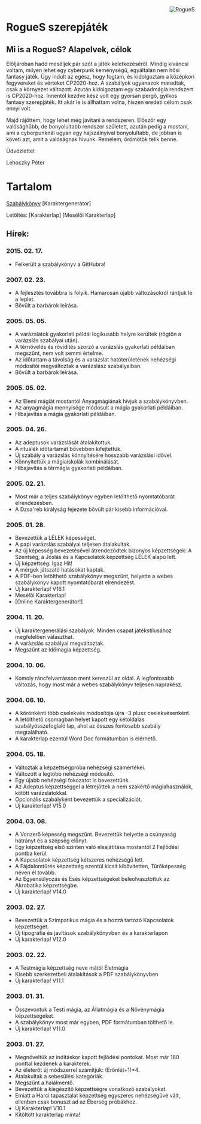 <img src="/kepek/rs.jpg" alt="RogueS"  align="right">

# RogueS szerepjáték

## Mi is a RogueS? Alapelvek, célok

Elöljáróban hadd meséljek pár szót a játék keletkezéséről. Mindig kíváncsi voltam, milyen lehet egy cyberpunk keménységű, egyáltalán nem hősi fantasy játék. Úgy indult az egész, hogy fogtam, és kidolgoztam a középkori fegyvereket és vérteket CP2020-hoz. A szabályok ugyanazok maradtak, csak a környezet változott. Azután kidolgoztam egy szabadmágia rendszert is CP2020-hoz. Innentől kezdve kész volt egy gyorsan pergő, gyilkos fantasy szerepjáték. Itt akár le is állhattam volna, hiszen eredeti célom csak ennyi volt.

Majd rájöttem, hogy lehet még javítani a rendszeren. Először egy valósághűbb, de bonyolultabb rendszer született, azután pedig a mostani, ami a cyberpunknál ugyan egy hajszálnyival bonyolultabb, de jobban is követi azt, amit a valóságnak hívunk. Remélem, örömötök telik benne.

Üdvözlettel:

Lehoczky Péter

# Tartalom
[Szabálykönyv](TOC.md)
[Karaktergenerátor]

Letöltés: 
[Karakterlap]
[Mesélői Karakterlap]

## Hírek:

### 2015. 02. 17.
- Felkerült a szabálykönyv a GitHubra!

### 2007. 02. 23. 

- A fejlesztés továbbra is folyik. Hamarosan újabb változásokról rántjuk le a leplet. 
- Bővült a barbárok leírása. 

### 2005. 05. 05. 

- A varázslatok gyakorlati példái logikusabb helyre kerültek (rögtön a varázslás szabályai után). 
- A térnövelés és rövidítés szorzó a varázslás gyakorlati példáiban megszűnt, nem volt semmi értelme. 
- Az időtartam a távolság és a varázslat hatóterületének nehézségi módosítói megváltoztak a varázslász szabályaiban. 
- Bővült a barbárok leírása. 

### 2005. 05. 02. 

- Az Elemi mágiát mostantól Anyagmágiának hívjuk a szabálykönyvben. 
- Az anyagmágia mennyisége módosult a mágia gyakorlati példáiban. 
- Hibajavítás a mágia gyakorlati példáiban. 

### 2005. 04. 26. 

- Az adeptusok varázslását átalakítottuk. 
- A rituálék időtartamát bővebben kifejtettük. 
- Új szabály a varázslás könnyítésére hosszabb varázslási idővel. 
- Könnyítettük a mágiaiskolák kombinálását. 
- Hibajavítás a térmágia gyakorlati példáiban. 

### 2005. 02. 21. 

- Most már a teljes szabálykönyv egyben letölthető nyomtatóbarát elrendezésben. 
- A Dzsa'reb királyság fejezete bővült pár kisebb információval. 

### 2005. 01. 28. 

- Bevezettük a LÉLEK képességet. 
- A papi varázslás szabályai teljesen átalakultak. 
- Az új képesség bevezetésével átrendeződtek bizonyos képzettségek: A Szentség, a Jóslás és a Kapcsolatok képzettség LÉLEK alapú lett. 
- Új képzettség: Igaz Hit! 
- A mérgek játszató hatásokat kaptak. 
- A PDF-ben letölthető szabálykönyv megszűnt, helyette a webes szabálykönyv kapott nyomtatóbarát elrendezést. 
- Új karakterlap! V16.1 
- Mesélői Karakterlap! 
- [Online Karaktergenerátor!]

### 2004. 11. 20. 

- Új karaktergenerálási szabályok. Minden csapat játékstílusához megfelelően választhat. 
- A varázslás szabályai megváltoztak. 
- Megszűnt az Időmagia képzettség. 

### 2004. 10. 06. 

- Komoly ráncfelvarrásson ment kereszül az oldal. A legfontosabb változás, hogy most már a webes szabálykönyv teljesen naprakész. 

### 2004. 06. 10. 

- A körönkénti több cselekvés módosítója újra -3 plusz cselekvésenként. 
- A letölthető csomagban helyet kapott egy kétoldalas szabályösszefoglaló lap, ahol az összes fontosabb szabály megtalálható. 
- A karakterlap ezentúl Word Doc formátumban is elérhető. 

### 2004. 05. 18. 

- Változtak a képzettségpróba nehézségi számértékei. 
- Változott a legtöbb nehézségi módosító. 
- Egy újabb nehézségi fokozatot is bevezettünk. 
- Az Adeptus képzettséggel a létrejöttek a nem szakértő mágiahasználók, kötött varázslatokkal. 
- Opcionális szabályként bevezettük a specializációt. 
- Új karakterlap! V15.0 

### 2004. 03. 08. 

- A Vonzerő képesség megszűnt. Bevezettük helyette a csúnyaság hátrányt és a szépség előnyt. 
- Egy képzettség első szinten való elsajátítása mostantól 2 Fejlődési pontba kerül. 
- A Kapcsolatok képzettség kétszeres nehézségű lett. 
- A Fájdalomtűrés képzettség ezentúl kicsit kibővitetten, Tűrőképesség néven él tovább. 
- Az Egyensúlyozás és Esés képzettségeket beleolvasztottuk az Akrobatika képzettségbe. 
- Új karakterlap! V14.0 

### 2003. 02. 27. 

- Bevezettük a Szimpatikus mágia és a hozzá tartozó Kapcsolatok képzettséget. 
- Új tipográfia és javítások szabálykönyvben és a karakterlapon 
- Új karakterlap! V12.0 

### 2003. 02. 22. 

- A Testmágia képzettség neve mától Életmágia 
- Kisebb szerkezetbeli átalakítások a PDF szabálykönyvben 
- Új karakterlap! V11.1 

### 2003. 01. 31. 

- Összevontuk a Testi mágia, az Állatmágia és a Növénymágia képzettségeket. 
- A szabálykönyv most már egyben, PDF formátumban tölthető le. 
- Új karakterlap! V11.0 

### 2003. 01. 27. 

- Megnöveltük az indításkor kapott fejlődési pontokat. Most már 160 ponttal kezdenek a karakterek. 
- Az életerőt új módszerrel számítjuk: (Erőnlét+1)*4. 
- Átalakultak a sebesülési kategóriák. 
- Megszűnt a halálmentő. 
- Bevezettük a kiegészítő képzettségre vonatkozó szabályokat. 
- Emiatt a Harci tapasztalat képzettség egyszeres nehézségűvé vált, ellenben csak bonuszt ad az Éberség próbákhoz. 
- Új Karakterlap! V10.1 
- Kitöltött karakterlap minta!      

